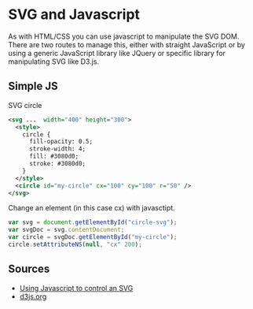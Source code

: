 # SVG and Javascript

As with HTML/CSS you can use javascript to manipulate the SVG DOM. There are two routes to manage this, either with straight JavaScript or by using a generic JavaScript library like JQuery or specific library for manipulating SVG like D3.js.

## Simple JS

SVG circle

```svg
<svg ...  width="400" height="300">
  <style>
    circle {
      fill-opacity: 0.5;
      stroke-width: 4;
      fill: #3080d0;
      stroke: #3080d0;
    }
  </style>
  <circle id="my-circle" cx="100" cy="100" r="50" />
</svg>
```

Change an element (in this case cx) with javasctipt.

```javascript
var svg = document.getElementById("circle-svg"); 
var svgDoc = svg.contentDocument;
var circle = svgDoc.getElementById("my-circle");
circle.setAttributeNS(null, "cx" 200);

```

## Sources

  *  [Using Javascript to control an SVG](http://www.petercollingridge.co.uk/data-visualisation/using-javascript-control-svg)
  *  [d3js.org](http://d3js.org/)
